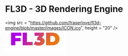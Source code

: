 # FL3D - 3D Rendering Engine 
<img src = "https://github.com/fraserlove/fl3d-engine/blob/master/images/ICON.ico", height = "20" />
![alt text](https://github.com/fraserlove/fl3d-engine/blob/master/images/FL3D_small.png)
